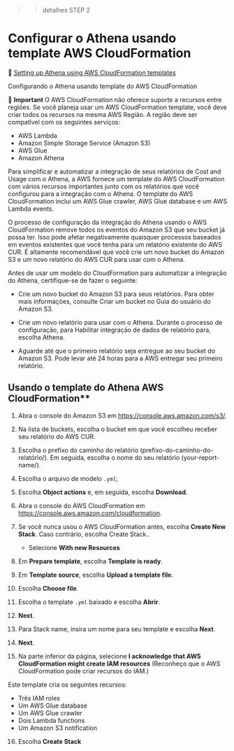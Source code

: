 >> detalhes STEP 2

# Configurar o Athena usando template AWS CloudFormation
📙 [Setting up Athena using AWS CloudFormation templates](https://docs.aws.amazon.com/cur/latest/userguide/use-athena-cf.html)

Configurando o Athena usando template do AWS CloudFormation

🛑 **Important**
O AWS CloudFormation não oferece suporte a recursos entre regiões. Se você planeja usar um AWS CloudFormation template, você deve criar todos os recursos na mesma AWS Região. A região deve ser compatível com os seguintes serviços:
* AWS Lambda
* Amazon Simple Storage Service (Amazon S3)
* AWS Glue
* Amazon Athena

Para simplificar e automatizar a integração de seus relatórios de Cost and Usage com o Athena, a AWS fornece um template do AWS CloudFormation com vários recursos importantes junto com os relatórios que você configurou para a integração com o Athena. O template do AWS CloudFormation inclui um AWS Glue crawler, AWS Glue database e um AWS Lambda events.


O processo de configuração da integração do Athena usando o AWS CloudFormation remove todos os eventos do Amazon S3 que seu bucket já possa ter. Isso pode afetar negativamente quaisquer processos baseados em eventos existentes que você tenha para um relatório existente do AWS CUR. É altamente recomendável que você crie um novo bucket do Amazon S3 e um novo relatório do AWS CUR para usar com o Athena.

Antes de usar um modelo do CloudFormation para automatizar a integração do Athena, certifique-se de fazer o seguinte:

* Crie um novo bucket do Amazon S3 para seus relatórios. Para obter mais informações, consulte Criar um bucket no Guia do usuário do Amazon S3.

* Crie um novo relatório para usar com o Athena. Durante o processo de configuração, para Habilitar integração de dados de relatório para, escolha Athena.

* Aguarde até que o primeiro relatório seja entregue ao seu bucket do Amazon S3. Pode levar até 24 horas para a AWS entregar seu primeiro relatório.

## Usando o template do Athena AWS CloudFormation** 
1. Abra o console do Amazon S3 em https://console.aws.amazon.com/s3/.

2. Na lista de buckets, escolha o bucket em que você escolheu receber seu relatório do AWS CUR.

3. Escolha o prefixo do caminho do relatório (prefixo-do-caminho-do-relatório/). Em seguida, escolha o nome do seu relatório (your-report-name/).

4. Escolha o arquivo de modelo `.yml`;

5. Escolha **Object actions** e, em seguida, escolha **Download**.

6. Abra o console do AWS CloudFormation em https://console.aws.amazon.com/cloudformation.

7. Se você nunca usou o AWS CloudFormation antes, escolha **Create New Stack**. Caso contrário, escolha Create Stack..
    * Selecione **With new Resources**

8. Em **Prepare template**, escolha **Template is ready**.

9. Em **Template source**, escolha **Upload a template file**.

10. Escolha **Choose file**.

11. Escolha o template `.yml` baixado e escolha **Abrir**.

12. **Next**.

13. Para Stack name, insira um nome para seu template e escolha **Next**. 

14. **Next**.

15. Na parte inferior da página, selecione **I acknowledge that AWS CloudFormation might create IAM resources** (Reconheço que o AWS CloudFormation pode criar recursos do IAM.)

Este template cria os seguintes recursos:

   * Três IAM roles
   * Um AWS Glue database
   * Um AWS Glue crawler
   * Dois Lambda functions
   * Um Amazon S3 notification

16. Escolha **Create Stack**


